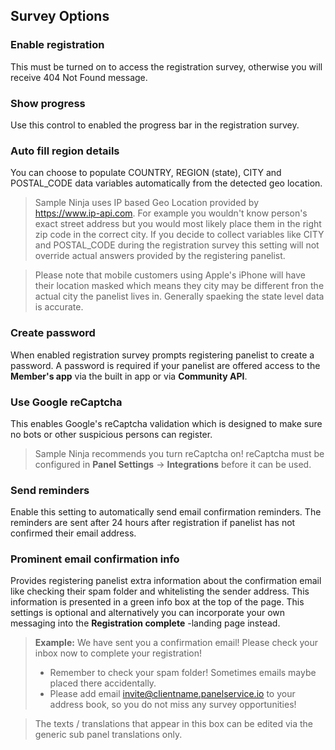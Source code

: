 ## Survey Options

### Enable registration
This must be turned on to access the registration survey, otherwise you will receive 404 Not Found message.

### Show progress
Use this control to enabled the progress bar in the registration survey.

### Auto fill region details
 You can choose to populate COUNTRY, REGION (state), CITY and POSTAL_CODE data variables automatically from the detected geo location.

> Sample Ninja uses IP based Geo Location provided by https://www.ip-api.com. For example you wouldn't know person's exact street address but you would most likely place them in the right zip code in the correct city. If you decide to collect variables like CITY and POSTAL_CODE during the registration survey this setting will not override actual answers provided by the registering panelist.

> Please note that mobile customers using Apple's iPhone will have their location masked which means they city may be different fron the actual city the panelist lives in. Generally spaeking the state level data is accurate.

### Create password
When enabled registration survey prompts registering panelist to create a password. A password is required if your panelist are offered access to the **Member's app** via the built in app or via **Community API**.

### Use Google reCaptcha
This enables Google's reCaptcha validation which is designed to make sure no bots or other suspicious persons can register.

> Sample Ninja recommends you turn reCaptcha on! reCaptcha must be configured in **Panel Settings** -> **Integrations** before it can be used.

### Send reminders
Enable this setting to automatically send email confirmation reminders. The reminders are sent after 24 hours after registration if panelist has not confirmed their email address.

### Prominent email confirmation info
Provides registering panelist extra information about the confirmation email like checking their spam folder and whitelisting the sender address. This information is presented in a green info box at the top of the page. This settings is optional and alternatively you can incorporate your own messaging into the **Registration complete** -landing page instead. 

> **Example:** We have sent you a confirmation email! Please check your inbox now to complete your registration!
> - Remember to check your spam folder! Sometimes emails maybe placed there accidentally.
> - Please add email invite@clientname.panelservice.io to your address book, so you do not miss any survey opportunities!

> The texts / translations that appear in this box can be edited via the generic sub panel translations only.

